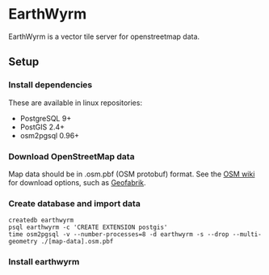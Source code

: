 # EarthWyrm

EarthWyrm is a vector tile server for openstreetmap data.


## Setup

### Install dependencies

These are available in linux repositories:

* PostgreSQL 9+
* PostGIS 2.4+
* osm2pgsql 0.96+

### Download OpenStreetMap data

Map data should be in .osm.pbf (OSM protobuf) format.  See the
[OSM wiki](https://wiki.openstreetmap.org/wiki/Downloading_data) for download
options, such as [Geofabrik](http://download.geofabrik.de/).

### Create database and import data

```
createdb earthwyrm
psql earthwyrm -c 'CREATE EXTENSION postgis'
time osm2pgsql -v --number-processes=8 -d earthwyrm -s --drop --multi-geometry ./[map-data].osm.pbf
```

### Install earthwyrm

